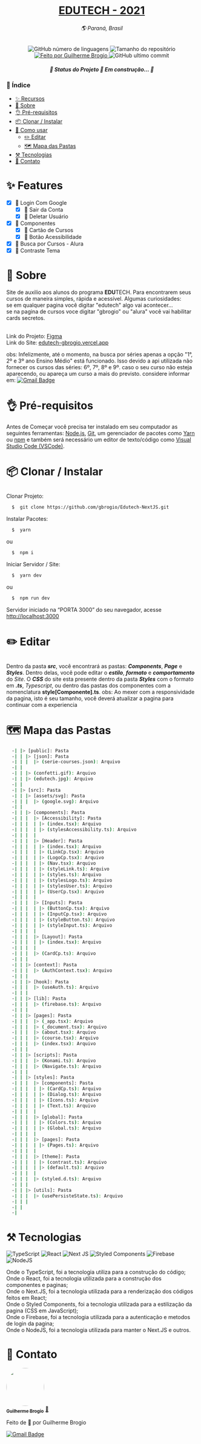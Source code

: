 <!-- === === === === TEMPLATE MADE BY GBROGIO === === === === === -->

<h1 align="center">
  <a href="localhost:3000">EDUTECH - 2021</a>
</h1>
<h6 align="center">
  🌎 Paraná, Brasil
</h6>
<p align="center">
  <img alt="GitHub número de linguagens" src="https://img.shields.io/github/languages/count/gbrogio/Edutech-NextJS?color=34A853&label=Linguagens&style=for-the-badge">

  <img alt="Tamanho do repositório" src="https://img.shields.io/github/repo-size/gbrogio/Edutech-NextJS?color=34A853&label=Tamanho%20do%20Reposit%C3%B3rio&style=for-the-badge">

  <a href="https://github.com/gbrogio">
    <img alt="Feito por Guilherme Brogio" src="https://img.shields.io/badge/feito%20por-GBrogio-4285F4?style=for-the-badge">
  </a>
  <img alt="GitHub ultimo commit" src="https://img.shields.io/github/last-commit/gbrogio/Edutech-NextJS?color=4285F4&label=Ultimo%20Commit&style=for-the-badge">
</p>
<h5 align="center">🚧  Status do Projeto 🚀 Em construção...  🚧</h3>

### 📄 Índice
- [✨ Recursos](#Recursos)
- [📜 Sobre](#Sobre)
- [👌 Pré-requisitos](#PreRequisitos)
- [📦 Clonar / Instalar](#ClonarInstalar)
- [🔨 Como usar](#Editar)
  - [✏️ Editar](#Editar)
  - [🗺️ Mapa das Pastas](#Mapa)
- [⚒️ Tecnologias](#Tecnologias)
- [👤 Contato](#Autor)

<h1 id="Recursos">✨ Features</h1>

- [X] 📖 Login Com Google
  - [X] 📖 Sair da Conta
  - [X] 📖 Deletar Usuário
- [X] 📖 Componentes
  - [X] 📖 Cartão de Cursos
  - [X] 📖 Botão Acessibilidade
- [X] 📖 Busca por Cursos - Alura
- [X] 📖 Contraste Tema

# <h1 id="Sobre">📜 Sobre</h1>
<p>Site de auxilio aos alunos do programa <b>EDU</b>TECH. Para encontrarem seus cursos de maneira simples, rápida e acessível.
  Algumas curiosidades: <br>
  se em qualquer pagina você digitar "edutech" algo vai acontecer... <br>
  se na pagina de cursos voce digitar "gbrogio" ou "alura" você vai habilitar cards secretos. <br>
  <br>
</p>

Link do Projeto: [Figma](https://www.figma.com/file/sy7bHGmsvnh3DjuhhEjY69/Edutech?node-id=3%3A3) <br>
Link do Site: [edutech-gbrogio.vercel.app](https://www.edutech-gbrogio.vercel.app)

obs: Infelizmente, até o momento, na busca por séries apenas a opção
"1°, 2º e 3º ano Ensino Médio" está funcionado. Isso devido a api utilizada não fornecer os cursos das séries: 6º, 7º, 8º e 9º.
caso o seu curso não esteja aparecendo, ou apareça um curso a mais do previsto. considere informar em:
[![Gmail Badge](https://img.shields.io/badge/-guilhermebrogio.ps@gmail.com-c14438?style=flat-square&logo=Gmail&logoColor=white&link=mailto:guilhermebrogio.ps@gmail.com)](mailto:guilhermebrogio.ps@gmail.com)

# <h1 id="PreRequisitos">👌 Pré-requisitos</h1>
<p>Antes de Começar você precisa ter instalado em seu computador as seguintes ferramentas:
<a href="https://nodejs.org/">Node.js</a>, <a href="https://git-scm.com/">Git</a>, um gerenciador de pacotes como <a href="https://yarnpkg.com/">Yarn</a> ou <a href="https://nodejs.org/">npm</a> e também será necessário um editor de texto/código como <a href="https://code.visualstudio.com/">Visual Studio Code (VSCode)</a>.</p>

# <p id="ClonarInstalar">📦 Clonar / Instalar</p>
Clonar Projeto:
  ```bash
    $  git clone https://github.com/gbrogio/Edutech-NextJS.git
  ```
Instalar Pacotes:
  ```bash
    $  yarn
  ```
  ou
  ```bash
    $  npm i
  ```
Iniciar Servidor / Site:
  ```bash
    $  yarn dev
  ```
  ou
  ```bash
    $  npm run dev
  ```

  Servidor iniciado na “PORTA 3000” do seu navegador, acesse [http://localhost:3000](http://localhost:3000)

# <p id="Editar">✏️ Editar</p>
Dentro da pasta ***src***, você encontrará as pastas: ***Components***, ***Page*** e ***Styles***.
Dentro delas, você pode editar o ***estilo***, ***formato*** e ***comportamento*** do *Site*.
O ***CSS*** do site esta presente dentro da pasta ***Styles*** com o formato em ***.ts***, *Typescript*, ou
dentro das pastas dos componentes com a nomenclatura **style[Componente].ts**.
obs: Ao mexer com a responsividade da pagina, isto é seu tamanho, você deverá atualizar a pagina para
continuar com a experiencia

# <h1 id="Mapa">🗺️ Mapa das Pastas</h1>
  ```bash
    -| |> [public]: Pasta
    -| | |> [json]: Pasta
    -| | |  |> (serie-courses.json): Arquivo
    -| |
    -| | |> (confetti.gif): Arquivo
    -| | |> (edutech.jpg): Arquivo
    -| |
    -| |> [src]: Pasta
    -| | |> [assets/svg]: Pasta
    -| | |  |> (google.svg): Arquivo
    -| |
    -| | |> [components]: Pasta
    -| | |  |> [Accessibility]: Pasta
    -| | |  | |> (index.tsx): Arquivo
    -| | |  | |> (stylesAccessibility.ts): Arquivo
    -| | |  |
    -| | |  |> [Header]: Pasta
    -| | |  | |> (index.tsx): Arquivo
    -| | |  | |> (LinkCp.tsx): Arquivo
    -| | |  | |> (LogoCp.tsx): Arquivo
    -| | |  | |> (Nav.tsx): Arquivo
    -| | |  | |> (styleLink.ts): Arquivo
    -| | |  | |> (styles.ts): Arquivo
    -| | |  | |> (stylesLogo.ts): Arquivo
    -| | |  | |> (stylesUser.ts): Arquivo
    -| | |  | |> (UserCp.tsx): Arquivo
    -| | |  |
    -| | |  |> [Inputs]: Pasta
    -| | |  | |> (ButtonCp.tsx): Arquivo
    -| | |  | |> (InputCp.tsx): Arquivo
    -| | |  | |> (styleButton.ts): Arquivo
    -| | |  | |> (styleInput.ts): Arquivo
    -| | |  |
    -| | |  |> [Layout]: Pasta
    -| | |  | |> (index.tsx): Arquivo
    -| | |  |
    -| | |  |> (CardCp.ts): Arquivo
    -| | |
    -| | |> [context]: Pasta
    -| | |  |> (AuthContext.tsx): Arquivo
    -| | |
    -| | |> [hook]: Pasta
    -| | |  |> (useAuth.ts): Arquivo
    -| | |
    -| | |> [lib]: Pasta
    -| | |  |> (firebase.ts): Arquivo
    -| | |
    -| | |> [pages]: Pasta
    -| | |  |> (_app.tsx): Arquivo
    -| | |  |> (_document.tsx): Arquivo
    -| | |  |> (about.tsx): Arquivo
    -| | |  |> (course.tsx): Arquivo
    -| | |  |> (index.tsx): Arquivo
    -| | |
    -| | |> [scripts]: Pasta
    -| | |  |> (Konami.ts): Arquivo
    -| | |  |> (Navigate.ts): Arquivo
    -| | |
    -| | |> [styles]: Pasta
    -| | |  |> [components]: Pasta
    -| | |  | |> (CardCp.ts): Arquivo
    -| | |  | |> (Dialog.ts): Arquivo
    -| | |  | |> (Icons.ts): Arquivo
    -| | |  | |> (Text.ts): Arquivo
    -| | |  |
    -| | |  |> [global]: Pasta
    -| | |  | |> (Colors.ts): Arquivo
    -| | |  | |> (Global.ts): Arquivo
    -| | |  |
    -| | |  |> [pages]: Pasta
    -| | |  | |> (Pages.ts): Arquivo
    -| | |  |
    -| | |  |> [theme]: Pasta
    -| | |  | |> (contrast.ts): Arquivo
    -| | |  | |> (default.ts): Arquivo
    -| | |  |
    -| | |  |> (styled.d.ts): Arquivo
    -| | |
    -| | |> [utils]: Pasta
    -| | |  |> (usePersisteState.ts): Arquivo
    -| | |
    -| |
    -|
  ```

# <h1 id="Tecnologias">⚒️ Tecnologias</h1>
![TypeScript](https://img.shields.io/badge/typescript-%23007ACC.svg?style=for-the-badge&logo=typescript&logoColor=white)
![React](https://img.shields.io/badge/react-%2320232a.svg?style=for-the-badge&logo=react&logoColor=%2361DAFB)
![Next JS](https://img.shields.io/badge/Next-black?style=for-the-badge&logo=next.js&logoColor=white)
![Styled Components](https://img.shields.io/badge/styled--components-DB7093?style=for-the-badge&logo=styled-components&logoColor=white)
![Firebase](https://img.shields.io/badge/firebase-%23039BE5.svg?style=for-the-badge&logo=firebase)
![NodeJS](https://img.shields.io/badge/node.js-6DA55F?style=for-the-badge&logo=node.js&logoColor=white)

Onde o TypeScript, foi a tecnologia utiliza para a construção do código; <br>
Onde o React, foi a tecnologia utilizada para a construção dos componentes e paginas;<br>
Onde o Next.JS, foi a tecnologia utilizada para a renderização dos códigos feitos em React;<br>
Onde o Styled Components, foi a tecnologia utilizada para a estilização da pagina (CSS em JavaScript);<br>
Onde o Firebase, foi a tecnologia utilizada para a autenticação e metodos de login da pagina;<br>
Onde o NodeJS, foi a tecnologia utilizada para manter o Next.JS e outros.<br>

<h1 id="Autor">👤 Contato</h1>

<a href="https://github.com/gbrogio">
 <img style="border-radius: 50%" src="https://avatars.githubusercontent.com/u/79169549?s=400&u=b290516661edf038794521fe542f92d74eccb2b8&v=4" width="100" alt=""/>
 <br />
 <sub><b>Guilherme Brogio</b></sub></a> <a href="https://cursos.alura.com.br/user/gbrogio" title="GBrogio">🚀</a>

Feito de 💜 por Guilherme Brogio <br>

[![Gmail Badge](https://img.shields.io/badge/-guilhermebrogio.ps@gmail.com-c14438?style=flat-square&logo=Gmail&logoColor=white&link=mailto:guilhermebrogio.ps@gmail.com)](mailto:guilhermebrogio.ps@gmail.com)
